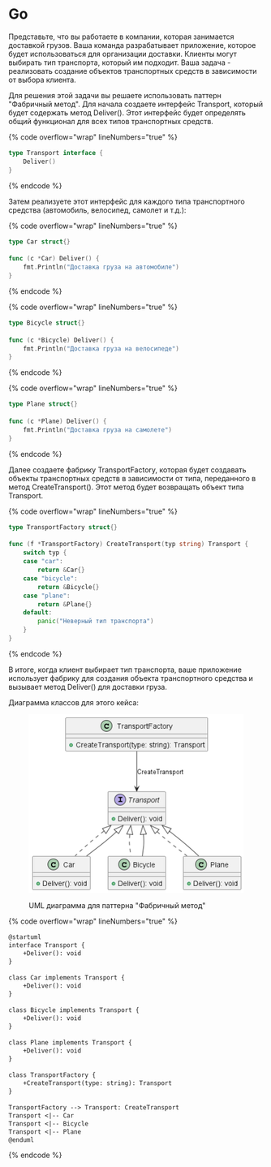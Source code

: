 # Go

Представьте, что вы работаете в компании, которая занимается доставкой грузов. Ваша команда разрабатывает приложение, которое будет использоваться для организации доставки. Клиенты могут выбирать тип транспорта, который им подходит. Ваша задача - реализовать создание объектов транспортных средств в зависимости от выбора клиента.

Для решения этой задачи вы решаете использовать паттерн "Фабричный метод". Для начала создаете интерфейс Transport, который будет содержать метод Deliver(). Этот интерфейс будет определять общий функционал для всех типов транспортных средств.

{% code overflow="wrap" lineNumbers="true" %}
```go
type Transport interface {
    Deliver()
}
```
{% endcode %}

Затем реализуете этот интерфейс для каждого типа транспортного средства (автомобиль, велосипед, самолет и т.д.):

{% code overflow="wrap" lineNumbers="true" %}
```go
type Car struct{}

func (c *Car) Deliver() {
    fmt.Println("Доставка груза на автомобиле")
}
```
{% endcode %}

{% code overflow="wrap" lineNumbers="true" %}
```go
type Bicycle struct{}

func (c *Bicycle) Deliver() {
    fmt.Println("Доставка груза на велосипеде")
}
```
{% endcode %}

{% code overflow="wrap" lineNumbers="true" %}
```go
type Plane struct{}

func (c *Plane) Deliver() {
    fmt.Println("Доставка груза на самолете")
}
```
{% endcode %}

Далее создаете фабрику TransportFactory, которая будет создавать объекты транспортных средств в зависимости от типа, переданного в метод CreateTransport(). Этот метод будет возвращать объект типа Transport.

{% code overflow="wrap" lineNumbers="true" %}
```go
type TransportFactory struct{}

func (f *TransportFactory) CreateTransport(typ string) Transport {
    switch typ {
    case "car":
        return &Car{}
    case "bicycle":
        return &Bicycle{}
    case "plane":
        return &Plane{}
    default:
        panic("Неверный тип транспорта")
    }
}
```
{% endcode %}

В итоге, когда клиент выбирает тип транспорта, ваше приложение использует фабрику для создания объекта транспортного средства и вызывает метод Deliver() для доставки груза.

Диаграмма классов для этого кейса:

<figure><img src="../../../../../.gitbook/assets/image (31).png" alt=""><figcaption><p>UML диаграмма для паттерна "Фабричный метод"</p></figcaption></figure>

{% code overflow="wrap" lineNumbers="true" %}
```plant-uml
@startuml
interface Transport {
    +Deliver(): void
}

class Car implements Transport {
    +Deliver(): void
}

class Bicycle implements Transport {
    +Deliver(): void
}

class Plane implements Transport {
    +Deliver(): void
}

class TransportFactory {
    +CreateTransport(type: string): Transport
}

TransportFactory --> Transport: CreateTransport
Transport <|-- Car
Transport <|-- Bicycle
Transport <|-- Plane
@enduml
```
{% endcode %}
